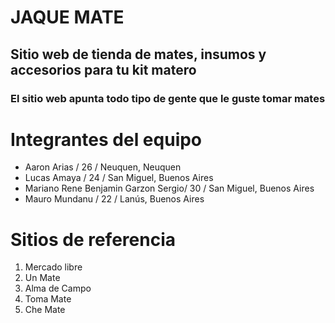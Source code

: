 # JAQUE MATE

## Sitio web de tienda de mates, insumos y accesorios para tu kit matero
### El sitio web apunta todo tipo de gente que le guste tomar mates

# Integrantes del equipo
- Aaron Arias / 26 / Neuquen, Neuquen
- Lucas Amaya / 24 / San Miguel, Buenos Aires
- Mariano Rene Benjamin Garzon Sergio/ 30 / San Miguel, Buenos Aires
- Mauro Mundanu / 22 / Lanús, Buenos Aires

# Sitios de referencia
1. Mercado libre
2. Un Mate
3. Alma de Campo
4. Toma Mate
5. Che Mate

